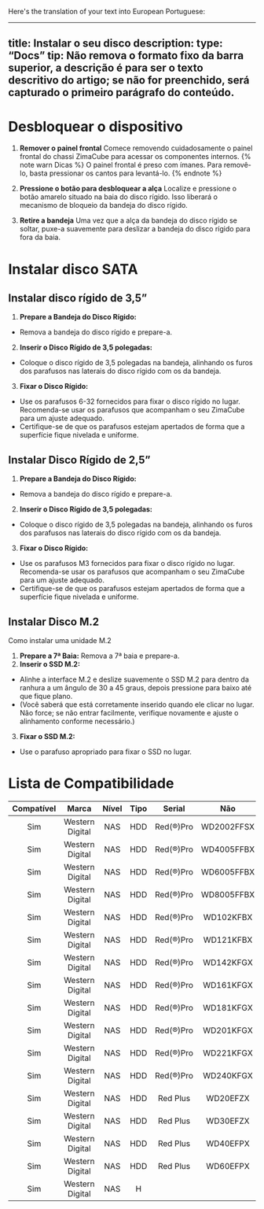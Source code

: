 Here's the translation of your text into European Portuguese:

---
title: Instalar o seu disco
description:
type: “Docs”
tip: Não remova o formato fixo da barra superior, a descrição é para ser o texto descritivo do artigo; se não for preenchido, será capturado o primeiro parágrafo do conteúdo.
---
# Desbloquear o dispositivo
1. **Remover o painel frontal**
Comece removendo cuidadosamente o painel frontal do chassi ZimaCube para acessar os componentes internos.
{% note warn Dicas %}
O painel frontal é preso com ímanes. Para removê-lo, basta pressionar os cantos para levantá-lo.
{% endnote %}

3. **Pressione o botão para desbloquear a alça**
Localize e pressione o botão amarelo situado na baia do disco rígido. Isso liberará o mecanismo de bloqueio da bandeja do disco rígido.
4. **Retire a bandeja**
Uma vez que a alça da bandeja do disco rígido se soltar, puxe-a suavemente para deslizar a bandeja do disco rígido para fora da baia.
# Instalar disco SATA
## Instalar disco rígido de 3,5”
1. **Prepare a Bandeja do Disco Rígido:**
- Remova a bandeja do disco rígido e prepare-a.
2. **Inserir o Disco Rígido de 3,5 polegadas:**
- Coloque o disco rígido de 3,5 polegadas na bandeja, alinhando os furos dos parafusos nas laterais do disco rígido com os da bandeja.
3. **Fixar o Disco Rígido:**
- Use os parafusos 6-32 fornecidos para fixar o disco rígido no lugar. Recomenda-se usar os parafusos que acompanham o seu ZimaCube para um ajuste adequado.
- Certifique-se de que os parafusos estejam apertados de forma que a superfície fique nivelada e uniforme.
## Instalar Disco Rígido de 2,5”
1. **Prepare a Bandeja do Disco Rígido:**
- Remova a bandeja do disco rígido e prepare-a.
2. **Inserir o Disco Rígido de 3,5 polegadas:**
- Coloque o disco rígido de 3,5 polegadas na bandeja, alinhando os furos dos parafusos nas laterais do disco rígido com os da bandeja.
3. **Fixar o Disco Rígido:**
- Use os parafusos M3 fornecidos para fixar o disco rígido no lugar. Recomenda-se usar os parafusos que acompanham o seu ZimaCube para um ajuste adequado.
- Certifique-se de que os parafusos estejam apertados de forma que a superfície fique nivelada e uniforme.
## Instalar Disco M.2
Como instalar uma unidade M.2
1. **Prepare a 7ª Baia:**
Remova a 7ª baia e prepare-a.
2. **Inserir o SSD M.2:**
- Alinhe a interface M.2 e deslize suavemente o SSD M.2 para dentro da ranhura a um ângulo de 30 a 45 graus, depois pressione para baixo até que fique plano.
- (Você saberá que está corretamente inserido quando ele clicar no lugar. Não force; se não entrar facilmente, verifique novamente e ajuste o alinhamento conforme necessário.)
3. **Fixar o SSD M.2:**
- Use o parafuso apropriado para fixar o SSD no lugar.

# Lista de Compatibilidade
| <center>Compatível</center> | <center>Marca</center> | <center>Nível</center> | <center>Tipo</center> | <center>Serial</center> | <center>Não</center> | <center>Capacidade</center> | <center>Nota</center> |
| --- | --- | --- | --- | --- | --- | --- | --- |
| <center>Sim</center> | <center>Western Digital</center> | <center>NAS</center> | <center>HDD</center> | <center>Red(®)Pro</center> | <center>WD2002FFSX</center> | <center>2T</center> | <center></center> |
| <center>Sim</center> | <center>Western Digital</center> | <center>NAS</center> | <center>HDD</center> | <center>Red(®)Pro</center> | <center>WD4005FFBX</center> | <center>4T</center> | <center></center> |
| <center>Sim</center> | <center>Western Digital</center> | <center>NAS</center> | <center>HDD</center> | <center>Red(®)Pro</center> | <center>WD6005FFBX</center> | <center>6T</center> | <center></center> |
| <center>Sim</center> | <center>Western Digital</center> | <center>NAS</center> | <center>HDD</center> | <center>Red(®)Pro</center> | <center>WD8005FFBX</center> | <center>8T</center> | <center></center> |
| <center>Sim</center> | <center>Western Digital</center> | <center>NAS</center> | <center>HDD</center> | <center>Red(®)Pro</center> | <center>WD102KFBX</center> | <center>10T</center> | <center></center> |
| <center>Sim</center> | <center>Western Digital</center> | <center>NAS</center> | <center>HDD</center> | <center>Red(®)Pro</center> | <center>WD121KFBX</center> | <center>12T</center> | <center></center> |
| <center>Sim</center> | <center>Western Digital</center> | <center>NAS</center> | <center>HDD</center> | <center>Red(®)Pro</center> | <center>WD142KFGX</center> | <center>14T</center> | <center></center> |
| <center>Sim</center> | <center>Western Digital</center> | <center>NAS</center> | <center>HDD</center> | <center>Red(®)Pro</center> | <center>WD161KFGX</center> | <center>16T</center> | <center></center> |
| <center>Sim</center> | <center>Western Digital</center> | <center>NAS</center> | <center>HDD</center> | <center>Red(®)Pro</center> | <center>WD181KFGX</center> | <center>18T</center> | <center></center> |
| <center>Sim</center> | <center>Western Digital</center> | <center>NAS</center> | <center>HDD</center> | <center>Red(®)Pro</center> | <center>WD201KFGX</center> | <center>20T</center> | <center></center> |
| <center>Sim</center> | <center>Western Digital</center> | <center>NAS</center> | <center>HDD</center> | <center>Red(®)Pro</center> | <center>WD221KFGX</center> | <center>22T</center> | <center></center> |
| <center>Sim</center> | <center>Western Digital</center> | <center>NAS</center> | <center>HDD</center> | <center>Red(®)Pro</center> | <center>WD240KFGX</center> | <center>24T</center> | <center></center> |
| <center>Sim</center> | <center>Western Digital</center> | <center>NAS</center> | <center>HDD</center> | <center>Red Plus</center> | <center>WD20EFZX</center> | <center>2T</center> | <center></center> |
| <center>Sim</center> | <center>Western Digital</center> | <center>NAS</center> | <center>HDD</center> | <center>Red Plus</center> | <center>WD30EFZX</center> | <center>3T</center> | <center></center> |
| <center>Sim</center> | <center>Western Digital</center> | <center>NAS</center> | <center>HDD</center> | <center>Red Plus</center> | <center>WD40EFPX</center> | <center>4T</center> | <center></center> |
| <center>Sim</center> | <center>Western Digital</center> | <center>NAS</center> | <center>HDD</center> | <center>Red Plus</center> | <center>WD60EFPX</center> | <center>6T</center> | <center></center> |
| <center>Sim</center> | <center>Western Digital</center> | <center>NAS</center> | <center>H